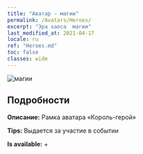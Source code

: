 ```yaml
---
title: "Аватар - магии"
permalink: /Avatars/Heroes/
excerpt: "Эра хаоса  магии"
last_modified_at: 2021-04-17
locale: ru
ref: "Heroes.md"
toc: false
classes: wide
---
```

 ![магии](/images/a/avatarFrame_49.png)

## Подробности

 **Описание:** Рамка аватара «Король-герой» 

 **Tips:** Выдается за участие в событии 

 **Is available:**  + 

